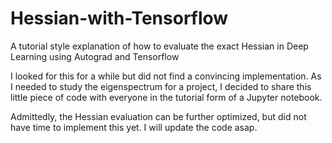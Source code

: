# Hessian-with-Tensorflow
A tutorial style explanation of how to evaluate the exact Hessian in Deep Learning using Autograd and Tensorflow

I looked for this for a while but did not find a convincing implementation. As I needed to study the eigenspectrum for a project, I decided to share this little piece of code with everyone in the tutorial form of a Jupyter notebook. 

Admittedly, the Hessian evaluation can be further optimized, but did not have time to implement this yet. I will update the code asap. 
